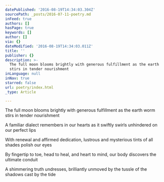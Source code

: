 ```yaml
---
datePublished: '2016-08-19T14:34:03.304Z'
sourcePath: _posts/2016-07-11-poetry.md
inFeed: true
authors: []
hasPage: true
keywords: []
author: []
via: {}
dateModified: '2016-08-19T14:34:03.011Z'
title: ''
publisher: {}
description: >-
  The full moon blooms brightly with generous fulfillment as the earth worm
  stirs in tender nourishment
inLanguage: null
inNav: true
starred: false
url: poetry/index.html
_type: Article

---
```

The full moon blooms brightly with generous fulfillment as the earth worm stirs in tender nourishment

A familiar dialect remembers in our hearts as it swiftly swirls unhindered on our perfect lips

With renewal and affirmed dedication, lustrous and mysterious tints of all shades polish our eyes

By fingertip to toe, head to heal, and heart to mind, our body discovers the ultimate conduit

A shimmering truth undresses, brilliantly unmoved by the tussle of the shadows cast by the tide